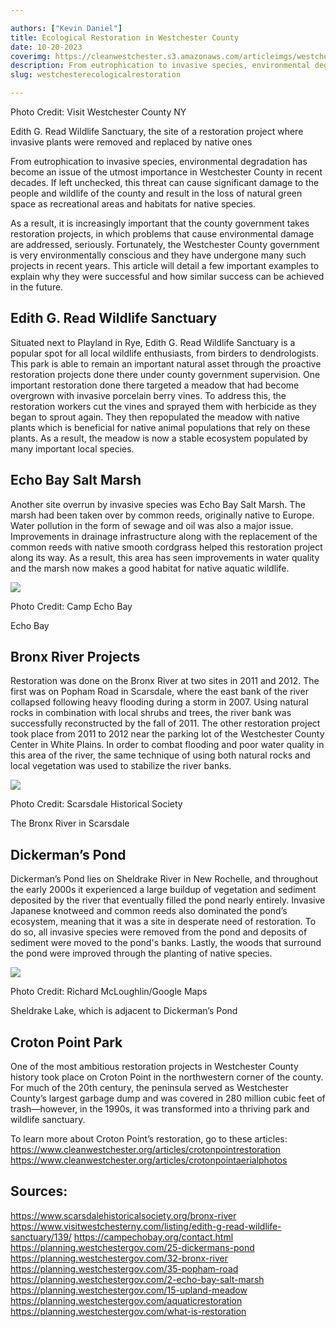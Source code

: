 ```yaml
---

authors: ["Kevin Daniel"]
title: Ecological Restoration in Westchester County
date: 10-20-2023
coverimg: https://cleanwestchester.s3.amazonaws.com/articleimgs/westchesterecologicalrestoration1.jpg
description: From eutrophication to invasive species, environmental degradation has become an issue of the utmost importance in Westchester County in recent decades.
slug: westchesterecologicalrestoration

---
```


<p class="credit">Photo Credit: Visit Westchester County NY</p>
<p class="caption">Edith G. Read Wildlife Sanctuary, the site of a restoration project where invasive plants were removed and replaced by native ones</p>

From eutrophication to invasive species, environmental degradation has become an issue of the utmost importance in Westchester County in recent decades. If left unchecked, this threat can cause significant damage to the people and wildlife of the county and result in the loss of natural green space as recreational areas and habitats for native species.

As a result, it is increasingly important that the county government takes restoration projects, in which problems that cause environmental damage are addressed, seriously. Fortunately, the Westchester County government is very environmentally conscious and they have undergone many such projects in recent years. This article will detail a few important examples to explain why they were successful and how similar success can be achieved in the future.

## Edith G. Read Wildlife Sanctuary

Situated next to Playland in Rye, Edith G. Read Wildlife Sanctuary is a popular spot for all local wildlife enthusiasts, from birders to dendrologists. This park is able to remain an important natural asset through the proactive restoration projects done there under county government supervision. One important restoration done there targeted a meadow that had become overgrown with invasive porcelain berry vines. To address this, the restoration workers cut the vines and sprayed them with herbicide as they began to sprout again. They then repopulated the meadow with native plants which is beneficial for native animal populations that rely on these plants. As a result, the meadow is now a stable ecosystem populated by many important local species.

## Echo Bay Salt Marsh

Another site overrun by invasive species was Echo Bay Salt Marsh. The marsh had been taken over by common reeds, originally native to Europe. Water pollution in the form of sewage and oil was also a major issue. Improvements in drainage infrastructure along with the replacement of the common reeds with native smooth cordgrass helped this restoration project along its way. As a result, this area has seen improvements in water quality and the marsh now makes a good habitat for native aquatic wildlife.

![](https://cleanwestchester.s3.amazonaws.com/articleimgs/westchesterecologicalrestoration4.jpg)

<p class="credit">Photo Credit: Camp Echo Bay</p>
<p class="caption">Echo Bay</p>

## Bronx River Projects

Restoration was done on the Bronx River at two sites in 2011 and 2012. The first was on Popham Road in Scarsdale, where the east bank of the river collapsed following heavy flooding during a storm in 2007. Using natural rocks in combination with local shrubs and trees, the river bank was successfully reconstructed by the fall of 2011. The other restoration project took place from 2011 to 2012 near the parking lot of the Westchester County Center in White Plains. In order to combat flooding and poor water quality in this area of the river, the same technique of using both natural rocks and local vegetation was used to stabilize the river banks.

![](https://cleanwestchester.s3.amazonaws.com/articleimgs/westchesterecologicalrestoration3.jpg)

<p class="credit">Photo Credit: Scarsdale Historical Society</p>
<p class="caption">The Bronx River in Scarsdale</p>

## Dickerman’s Pond

Dickerman’s Pond lies on Sheldrake River in New Rochelle, and throughout the early 2000s it experienced a large buildup of vegetation and sediment deposited by the river that eventually filled the pond nearly entirely. Invasive Japanese knotweed and common reeds also dominated the pond’s ecosystem, meaning that it was a site in desperate need of restoration. To do so, all invasive species were removed from the pond and deposits of sediment were moved to the pond's banks. Lastly, the woods that surround the pond were improved through the planting of native species.

![](https://cleanwestchester.s3.amazonaws.com/articleimgs/westchesterecologicalrestoration2.jpg)

<p class="credit">Photo Credit: Richard McLoughlin/Google Maps</p>
<p class="caption">Sheldrake Lake, which is adjacent to Dickerman’s Pond</p>

## Croton Point Park

One of the most ambitious restoration projects in Westchester County history took place on Croton Point in the northwestern corner of the county. For much of the 20th century, the peninsula served as Westchester County’s largest garbage dump and was covered in 280 million cubic feet of trash—however, in the 1990s, it was transformed into a thriving park and wildlife sanctuary.

To learn more about Croton Point’s restoration, go to these articles:
https://www.cleanwestchester.org/articles/crotonpointrestoration
https://www.cleanwestchester.org/articles/crotonpointaerialphotos


## Sources:
https://www.scarsdalehistoricalsociety.org/bronx-river
https://www.visitwestchesterny.com/listing/edith-g-read-wildlife-sanctuary/139/
https://campechobay.org/contact.html
https://planning.westchestergov.com/25-dickermans-pond
https://planning.westchestergov.com/32-bronx-river
https://planning.westchestergov.com/35-popham-road
https://planning.westchestergov.com/2-echo-bay-salt-marsh
https://planning.westchestergov.com/15-upland-meadow
https://planning.westchestergov.com/aquaticrestoration
https://planning.westchestergov.com/what-is-restoration
